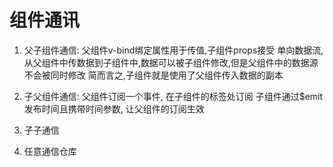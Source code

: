 # 组件通讯
1. 父子组件通信: 父组件v-bind绑定属性用于传值,子组件props接受
    单向数据流,从父组件中传数据到子组件中,数据可以被子组件修改,但是父组件中的数据源不会被同时修改
    简而言之,子组件就是使用了父组件传入数据的副本
2. 子父组件通信:
父组件订阅一个事件, 在子组件的标签处订阅
子组件通过$emit发布时间且携带时间参数,
让父组件的订阅生效

3. 子子通信

4. 任意通信仓库
